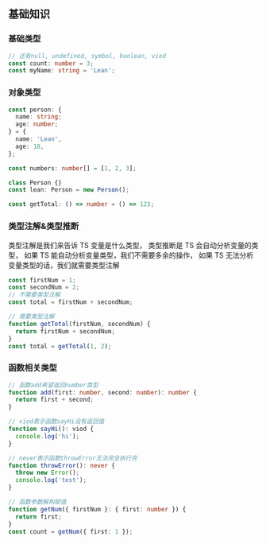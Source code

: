 ## 基础知识

### 基础类型

```typescript
// 还有null, undefined, symbol, boolean, viod
const count: number = 3;
const myName: string = 'Lean';
```

### 对象类型

```typescript
const person: {
  name: string;
  age: number;
} = {
  name: 'Lean',
  age: 18,
};

const numbers: number[] = [1, 2, 3];

class Person {}
const lean: Person = new Person();

const getTotal: () => number = () => 123;
```

### 类型注解&类型推断

类型注解是我们来告诉 TS 变量是什么类型，
类型推断是 TS 会自动分析变量的类型，
如果 TS 能自动分析变量类型，我们不需要多余的操作，
如果 TS 无法分析变量类型的话，我们就需要类型注解

```typescript
const firstNum = 1;
const secondNum = 2;
// 不需要类型注解
const total = firstNum + secondNum;

// 需要类型注解
function getTotal(firstNum, secondNum) {
  return firstNum + secondNum;
}
const total = getTotal(1, 2);
```

### 函数相关类型

```typescript
// 函数add希望返回number类型
function add(first: number, second: number): number {
  return first + second;
}

// viod表示函数sayHi没有返回值
function sayHi(): viod {
  console.log('hi');
}

// never表示函数throwError无法完全执行完
function throwError(): never {
  throw new Error();
  console.log('test');
}

// 函数参数解构赋值
function getNum({ firstNum }: { first: number }) {
  return first;
}
const count = getNum({ first: 1 });
```
